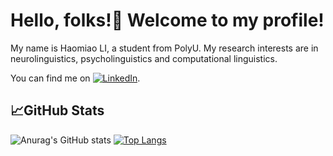 #  Hello, folks!👋 Welcome to my profile! 
My name is Haomiao LI, a student from PolyU.
My research interests are in neurolinguistics, psycholinguistics and computational linguistics.
<!-- Actual text -->
You can find me on [![LinkedIn][2.2]][2].
<!-- Icons -->
[2.2]: https://github.com/IDHaomiao/HaomiaoLI/blob/088bf5a9fdc0a852dd2ee79e36a0c0e69f29131a/linkedin-3-16.png (LinkedIn icon without padding)
<!-- Links to your social media accounts -->
[2]: https://www.linkedin.com/in/haomiao-li
## 📈GitHub Stats
![Anurag's GitHub stats](https://github-readme-stats.vercel.app/api?username=IDHaomiao&show_icons=true&theme=buefy)
[![Top Langs](https://github-readme-stats.vercel.app/api/top-langs/?username=IDHaomiao&layout=compact)](https://github.com/anuraghazra/github-readme-stats)
